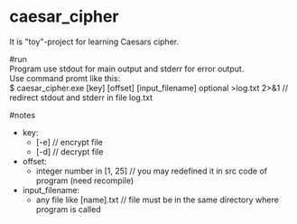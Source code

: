 # caesar_cipher
It is "toy"-project for learning Caesars cipher.

#run  
Program use stdout for main output and stderr for error output.  
Use command promt like this:  
$ caesar_cipher.exe [key] [offset] [input_filename] optional >log.txt 2>&1 // redirect stdout and stderr in file log.txt  

#notes
- key:
	- [-e] // encrypt file
	- [-d] // decrypt file
- offset:
	- integer number in [1, 25] //  you may redefined it in src code of program (need recompile)
- input_filename:
	- any file like [name].txt // file must be in the same directory where program is called
